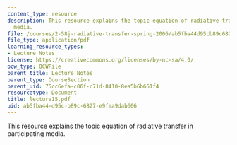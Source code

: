 ```yaml
---
content_type: resource
description: This resource explains the topic equation of radiative transfer in participating
  media.
file: /courses/2-58j-radiative-transfer-spring-2006/ab5fba44d95cb89c6827e9fea9dab606_lecture15.pdf
file_type: application/pdf
learning_resource_types:
- Lecture Notes
license: https://creativecommons.org/licenses/by-nc-sa/4.0/
ocw_type: OCWFile
parent_title: Lecture Notes
parent_type: CourseSection
parent_uid: 75cc6efa-c06f-c71d-8410-8ea5b6b661f4
resourcetype: Document
title: lecture15.pdf
uid: ab5fba44-d95c-b89c-6827-e9fea9dab606
---
```

This resource explains the topic equation of radiative transfer in participating media.